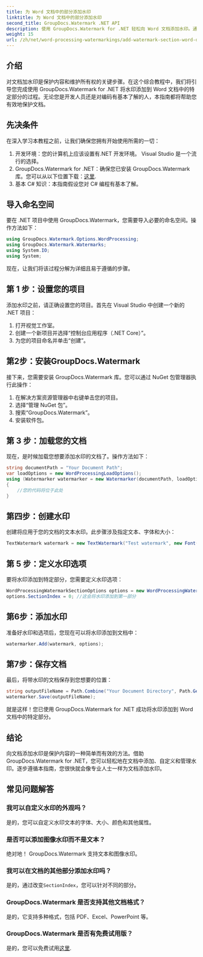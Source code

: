 ```yaml
---
title: 为 Word 文档中的部分添加水印
linktitle: 为 Word 文档中的部分添加水印
second_title: GroupDocs.Watermark .NET API
description: 使用 GroupDocs.Watermark for .NET 轻松向 Word 文档添加水印。通过这个简单的指南保护您的内容。
weight: 15
url: /zh/net/word-processing-watermarkings/add-watermark-section-word-docs/
---
```

## 介绍
对文档加水印是保护内容和维护所有权的关键步骤。在这个综合教程中，我们将引导您完成使用 GroupDocs.Watermark for .NET 将水印添加到 Word 文档中的特定部分的过程。无论您是开发人员还是对编码有基本了解的人，本指南都将帮助您有效地保护文档。
## 先决条件
在深入学习本教程之前，让我们确保您拥有开始使用所需的一切：
1. 开发环境：您的计算机上应该设置有.NET 开发环境。 Visual Studio 是一个流行的选择。
2.  GroupDocs.Watermark for .NET：确保您已安装 GroupDocs.Watermark 库。您可以从以下位置下载：[这里](https://releases.groupdocs.com/Watermark/net/).
3. 基本 C# 知识：本指南假设您对 C# 编程有基本了解。
## 导入命名空间
要在 .NET 项目中使用 GroupDocs.Watermark，您需要导入必要的命名空间。操作方法如下：
```csharp
using GroupDocs.Watermark.Options.WordProcessing;
using GroupDocs.Watermark.Watermarks;
using System.IO;
using System;
```
现在，让我们将该过程分解为详细且易于遵循的步骤。
## 第 1 步：设置您的项目
添加水印之前，请正确设置您的项目。首先在 Visual Studio 中创建一个新的 .NET 项目：
1. 打开视觉工作室。
2. 创建一个新项目并选择“控制台应用程序（.NET Core）”。
3. 为您的项目命名并单击“创建”。
## 第2步：安装GroupDocs.Watermark
接下来，您需要安装 GroupDocs.Watermark 库。您可以通过 NuGet 包管理器执行此操作：
1. 在解决方案资源管理器中右键单击您的项目。
2. 选择“管理 NuGet 包”。
3. 搜索“GroupDocs.Watermark”。
4. 安装软件包。
## 第 3 步：加载您的文档
现在，是时候加载您想要添加水印的文档了。操作方法如下：
```csharp
string documentPath = "Your Document Path";
var loadOptions = new WordProcessingLoadOptions();
using (Watermarker watermarker = new Watermarker(documentPath, loadOptions))
{
    //您的代码将位于此处
}
```
## 第四步：创建水印
创建将应用于您的文档的文本水印。此步骤涉及指定文本、字体和大小：
```csharp
TextWatermark watermark = new TextWatermark("Test watermark", new Font("Arial", 19));
```
## 第 5 步：定义水印选项
要将水印添加到特定部分，您需要定义水印选项：
```csharp
WordProcessingWatermarkSectionOptions options = new WordProcessingWatermarkSectionOptions();
options.SectionIndex = 0; //这会将水印添加到第一部分
```
## 第6步：添加水印
准备好水印和选项后，您现在可以将水印添加到文档中：
```csharp
watermarker.Add(watermark, options);
```
## 第7步：保存文档
最后，将带水印的文档保存到您想要的位置：
```csharp
string outputFileName = Path.Combine("Your Document Directory", Path.GetFileName(documentPath));
watermarker.Save(outputFileName);
```
就是这样！您已使用 GroupDocs.Watermark for .NET 成功将水印添加到 Word 文档中的特定部分。
## 结论
向文档添加水印是保护内容的一种简单而有效的方法。借助 GroupDocs.Watermark for .NET，您可以轻松地在文档中添加、自定义和管理水印。逐步遵循本指南，您很快就会像专业人士一样为文档添加水印。
## 常见问题解答
### 我可以自定义水印的外观吗？
是的，您可以自定义水印文本的字体、大小、颜色和其他属性。
### 是否可以添加图像水印而不是文本？
绝对地！ GroupDocs.Watermark 支持文本和图像水印。
### 我可以在文档的其他部分添加水印吗？
是的，通过改变`SectionIndex`，您可以针对不同的部分。
### GroupDocs.Watermark 是否支持其他文档格式？
是的，它支持多种格式，包括 PDF、Excel、PowerPoint 等。
### GroupDocs.Watermark 是否有免费试用版？
是的，您可以免费试用[这里](https://releases.groupdocs.com/).